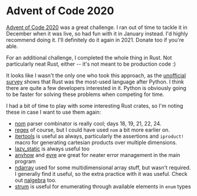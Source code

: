 # Advent of Code 2020 

[Advent of Code 2020](https://adventofcode.com/2020) was a great challenge. I ran out of time to tackle it in December when it was live, so had fun with it in January instead. I'd highly recommend doing it. I'll definitely do it again in 2021. Donate too if you're able.

For an additional challenge, I completed the whole thing in Rust. Not particularly neat Rust, either -- it's not meant to be production code :) 

It looks like I wasn't the only one who took this approach, as the [unofficial survey](https://www.reddit.com/r/rust/comments/knyoej/rust_is_the_second_most_used_language_for_advent/) shows that Rust was the most-used language after Python. I think there are quite a few developers interested in it. Python is obviously going to be faster for solving these problems when competing for time.

I had a bit of time to play with some interesting Rust crates, so I'm noting these in case I want to use them again: 
- [nom](https://crates.io/crates/nom) parser combinator is really cool; days 18, 19, 21, 22, 24. 
- [regex](https://crates.io/crates/regex) of course, but I could have used `nom` a bit more earlier on.
- [itertools](https://crates.io/crates/itertools) is useful as always, particularly the assertions and `iproduct!` macro for generating cartesian products over multiple dimensions.
- [lazy_static](https://crates.io/crates/lazy_static) is always useful too
- [anyhow](https://crates.io/crates/anyhow) and [eyre](https://crates.io/crates/eyre) are great for neater error management in the main program
- [ndarray](https://crates.io/crates/ndarray) used for some multidimensional array stuff, but wasn't required. I generally find it useful, so the extra practice with it was useful. Check out [nalgebra](https://crates.io/crates/nalgebra) too.
- [strum](https://crates.io/crates/strum) is useful for enumerating through available elements in `enum` types
